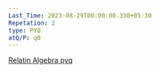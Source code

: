 ```yaml
---
Last_Time: 2023-08-29T00:00:00.330+05:30
Repetation: 2
type: PYQ
atQ/P: q0
---
```

[Relatin Algebra pyq](https://practicepaper.in/gate-cse/relational-algebra)
